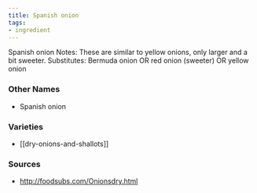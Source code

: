 ```yaml
---
title: Spanish onion
tags:
- ingredient
---
```

Spanish onion Notes: These are similar to yellow onions, only larger and a bit sweeter. Substitutes: Bermuda onion OR red onion (sweeter) OR yellow onion

### Other Names

* Spanish onion

### Varieties

* [[dry-onions-and-shallots]]

### Sources
* http://foodsubs.com/Onionsdry.html
